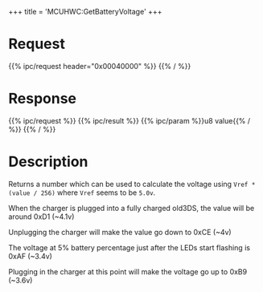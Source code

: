 +++
title = 'MCUHWC:GetBatteryVoltage'
+++

# Request

{{% ipc/request header="0x00040000" %}}
{{% / %}}

# Response

{{% ipc/request %}}
{{% ipc/result %}}
{{% ipc/param %}}u8 value{{% / %}}
{{% / %}}

# Description

Returns a number which can be used to calculate the voltage using `Vref * (value / 256)` where `Vref` seems to be `5.0v`.

When the charger is plugged into a fully charged old3DS, the value will be around 0xD1 (~4.1v)

Unplugging the charger will make the value go down to 0xCE (~4v)

The voltage at 5% battery percentage just after the LEDs start flashing is 0xAF (~3.4v)

Plugging in the charger at this point will make the voltage go up to 0xB9 (~3.6v)
